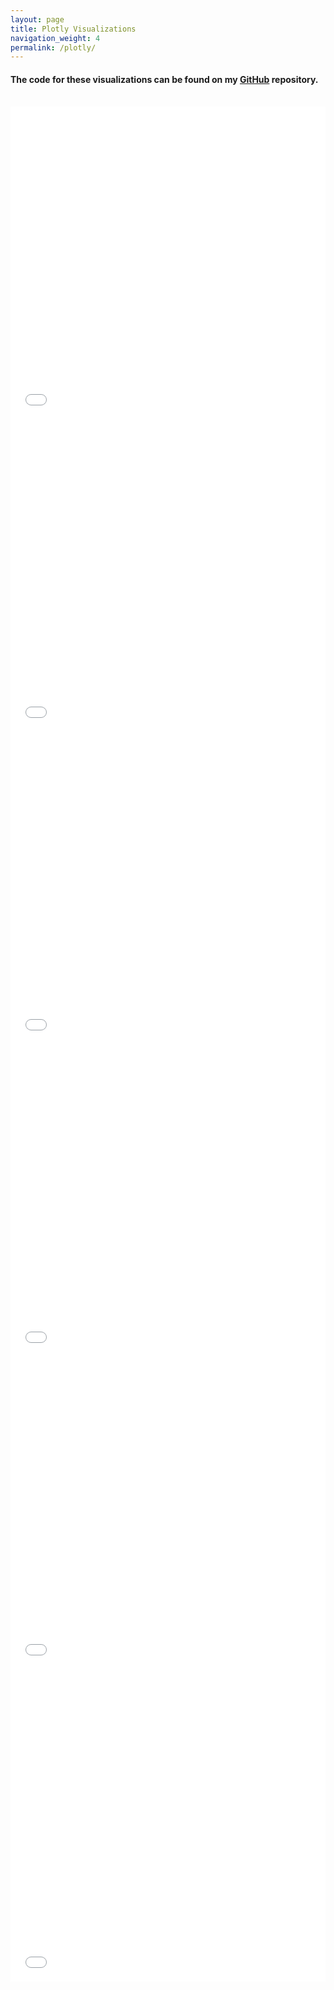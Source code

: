 ```yaml
---
layout: page
title: Plotly Visualizations
navigation_weight: 4
permalink: /plotly/
---
```


<h4>
The code for these visualizations can be found on my <a href="https://github.com/ndysle1/R-Projects/tree/master/Food%20Security" target="_blank">GitHub</a> repository. </h4>
<br>
<iframe src="/plotly/State_Insecurity_2012.html" height="500px" width="100%" style="border:none;"></iframe>
<iframe src="/plotly/State_Insecurity_2016.html" height="500px" width="100%" style="border:none;"></iframe>
<iframe src="/plotly/State_Insecurity_Improvement.html" height="500px" width="100%" style="border:none;"></iframe>
<iframe src="/plotly/County_Insecurity_2012.html" height="500px" width="100%" style="border:none;"></iframe>
<iframe src="/plotly/County_Insecurity_2016.html" height="500px" width="100%" style="border:none;"></iframe>
<iframe src="/plotly/County_Insecurity_Improvement.html" height="500px" width="100%" style="border:none;"></iframe>